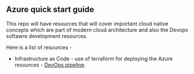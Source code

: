 ## Azure quick start guide 

This repo will have resources that will cover important cloud native concepts which are part of modern cloud architecture and also the Devops softawre development resources.

Here is a list of resources - 
- Infrastructure as Code - use of terraform for deploying the Azure resources - [DevOps pipeline][url1].  


 
[url1]: <https://github.com/darshanpv/Azure-Quick-Start-Resources/tree/main/InfraAsCode_IaC_using_terraform>

